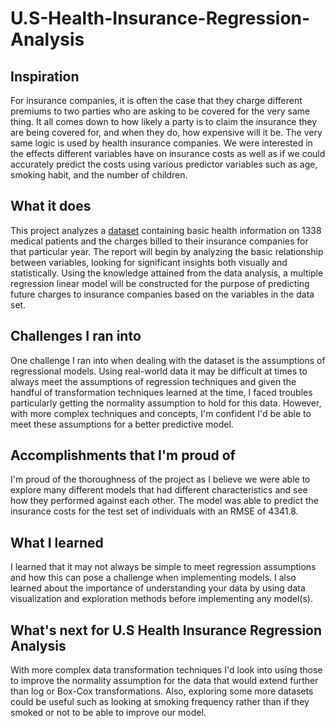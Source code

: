 # U.S-Health-Insurance-Regression-Analysis

## Inspiration
For insurance companies, it is often the case that they charge different premiums to two parties who are asking to be covered for the very same thing. It all comes down to how likely a party is to claim the insurance they are being covered for, and when they do, how expensive will it be. The very same logic is used by health insurance companies. We were interested in the effects different variables have on insurance costs as well as if we could accurately predict the costs using various predictor variables such as age, smoking habit, and the number of children. 

## What it does

 This project analyzes a [dataset](https://www.kaggle.com/mirichoi0218/insurance) containing basic health information on 1338 medical patients and the charges billed to their insurance companies for that particular year. The report will begin by analyzing the basic relationship between variables, looking for significant insights both visually and statistically. Using the knowledge attained from the data analysis, a multiple regression linear model will be constructed for the purpose of predicting future charges to insurance companies based on the variables in the data set. 

## Challenges I ran into

One challenge I ran into when dealing with the dataset is the assumptions of regressional models. Using real-world data it may be difficult at times to always meet the assumptions of regression techniques and given the handful of transformation techniques learned at the time, I faced troubles particularly getting the normality assumption to hold for this data. However, with more complex techniques and concepts, I'm confident I'd be able to meet these assumptions for a better predictive model. 
 
## Accomplishments that I'm proud of

I'm proud of the thoroughness of the project as I believe we were able to explore many different models that had different characteristics and see how they performed against each other. The model was able to predict the insurance costs for the test set of individuals with an RMSE of 4341.8. 

## What I learned
I learned that it may not always be simple to meet regression assumptions and how this can pose a challenge when implementing models. I also learned about the importance of understanding your data by using data visualization and exploration methods before implementing any model(s). 

## What's next for U.S Health Insurance Regression Analysis

With more complex data transformation techniques I'd look into using those to improve the normality assumption for the data that would extend further than log or Box-Cox transformations. Also, exploring some more datasets could be useful such as looking at smoking frequency rather than if they smoked or not to be able to improve our model. 
